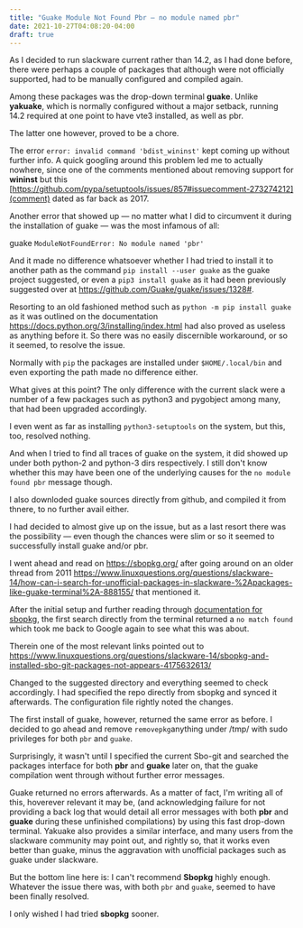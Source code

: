 ```yaml
---
title: "Guake Module Not Found Pbr — no module named pbr"
date: 2021-10-27T04:08:20-04:00
draft: true
---
```


As I decided to run slackware current rather than 14.2, as I had done before, there were perhaps a couple of packages that although were not officially supported, had to be manually configured and compiled again. 

Among these packages was the drop-down terminal **guake**. Unlike **yakuake**, which is normally configured without a major setback, running 14.2 required at one point to have vte3 installed, as well as pbr.

The latter one however, proved to be a chore.

The error `error: invalid command 'bdist_wininst'` kept coming up without further info. A quick googling around this problem led me to actually nowhere, since one of the comments mentioned about removing support for **wininst** but this [https://github.com/pypa/setuptools/issues/857#issuecomment-273274212](comment) dated as far back as 2017.

Another error that showed up — no matter what I did to circumvent it during the installation of guake — was the most infamous of all:

guake `ModuleNotFoundError: No module named 'pbr'`

And it made no difference whatsoever whether I had tried to install it to another path as the command `pip install --user guake` as the guake project suggested, or even a `pip3 install guake` as it had been previously suggested over at https://github.com/Guake/guake/issues/1328#. 

Resorting to an old fashioned method such as `python -m pip install guake` as it was outlined on the documentation https://docs.python.org/3/installing/index.html had also proved as useless as anything before it. So there was no easily discernible workaround, or so it seemed, to resolve the issue. 

Normally with `pip` the packages are installed under `$HOME/.local/bin` and even exporting the path made no difference either. 

What gives at this point? The only difference with the current slack were a number of a few packages such as python3 and pygobject among many, that had been upgraded accordingly.

I even went as far as installing `python3-setuptools` on the system, but this, too, resolved nothing. 

And when I tried to find all traces of guake on the system, it did showed up under both python-2 and python-3 dirs respectively. I still don't know whether this may have been one of the underlying causes for the `no module found pbr` message though.

I also downloded guake sources directly from github, and compiled it from thnere, to no further avail either.

I had decided to almost give up on the issue, but as a last resort there was the possibility — even though the chances were slim or so it seemed to successfully install guake and/or pbr.

I went ahead and read on https://sbopkg.org/ after going around on an older thread from 2011 https://www.linuxquestions.org/questions/slackware-14/how-can-i-search-for-unofficial-packages-in-slackware-%2Apackages-like-guake-terminal%2A-888155/ that mentioned it.

After the initial setup and further reading through <a href="https://docs.slackware.com/howtos:slackware_admin:building_packages_with_sbopkg" target="_blank"> documentation for sbopkg</a>,  the first search directly from the terminal returned a `no match found` which took me back to Google again to see what this was about.

Therein one of the most relevant links pointed out to https://www.linuxquestions.org/questions/slackware-14/sbopkg-and-installed-sbo-git-packages-not-appears-4175632613/

Changed to the suggested directory and everything seemed to check accordingly. I had specified the repo directly from sbopkg and synced it afterwards. The configuration file rightly noted the changes.

The first install of guake, however, returned the same error as before. I decided to go ahead and remove `removepkg`anything under /tmp/ with sudo privileges for both `pbr` and `guake`.

Surprisingly, it wasn't until I specified the current Sbo-git and searched the packages interface for both **pbr** and **guake** later on, that the guake compilation went through without further error messages.

Guake returned no errors afterwards. As a matter of fact, I'm writing all of this, hoverever relevant it may be, (and acknowledging failure for not providing a back log that would detail all error messages with both **pbr** and **guake** during these unfinished compilations) by using this fast drop-down terminal. Yakuake also provides a similar interface, and many users from the slackware community may point out, and rightly so, that it works even better than guake, minus the aggravation with unofficial packages such as guake under slackware.

But the bottom line here is: I can't recommend **Sbopkg** highly enough. Whatever the issue there was, with both `pbr` and `guake`, seemed to have been finally resolved. 

I only wished I had tried **sbopkg** sooner. 




